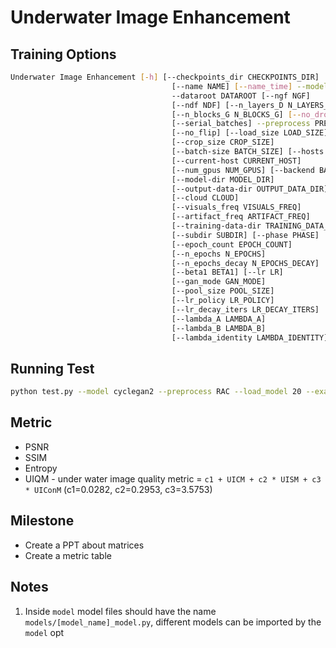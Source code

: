# Underwater Image Enhancement

## Training Options
```bash
Underwater Image Enhancement [-h] [--checkpoints_dir CHECKPOINTS_DIR]
                                    [--name NAME] [--name_time] --model MODEL
                                    --dataroot DATAROOT [--ngf NGF]
                                    [--ndf NDF] [--n_layers_D N_LAYERS_D]
                                    [--n_blocks_G N_BLOCKS_G] [--no_dropout]
                                    [--serial_batches] --preprocess PREPROCESS
                                    [--no_flip] [--load_size LOAD_SIZE]
                                    [--crop_size CROP_SIZE]
                                    [--batch-size BATCH_SIZE] [--hosts HOSTS]
                                    [--current-host CURRENT_HOST]
                                    [--num_gpus NUM_GPUS] [--backend BACKEND]
                                    [--model-dir MODEL_DIR]
                                    [--output-data-dir OUTPUT_DATA_DIR]
                                    [--cloud CLOUD]
                                    [--visuals_freq VISUALS_FREQ]
                                    [--artifact_freq ARTIFACT_FREQ]
                                    [--training-data-dir TRAINING_DATA_DIR]
                                    [--subdir SUBDIR] [--phase PHASE]
                                    [--epoch_count EPOCH_COUNT]
                                    [--n_epochs N_EPOCHS]
                                    [--n_epochs_decay N_EPOCHS_DECAY]
                                    [--beta1 BETA1] [--lr LR]
                                    [--gan_mode GAN_MODE]
                                    [--pool_size POOL_SIZE]
                                    [--lr_policy LR_POLICY]
                                    [--lr_decay_iters LR_DECAY_ITERS]
                                    [--lambda_A LAMBDA_A]
                                    [--lambda_B LAMBDA_B]
                                    [--lambda_identity LAMBDA_IDENTITY]
```

## Running Test
```bash
python test.py --model cyclegan2 --preprocess RAC --load_model 20 --examples 2 --phase train
```

## Metric

- PSNR
- SSIM
- Entropy
- UIQM - under water image quality metric = `c1 + UICM + c2 * UISM + c3 * UIConM` (c1=0.0282, c2=0.2953, c3=3.5753)

## Milestone

- Create a PPT about matrices
- Create a metric table

## Notes
1. Inside `model` model files should have the name `models/[model_name]_model.py`, 
   different models can be imported by the `model` opt